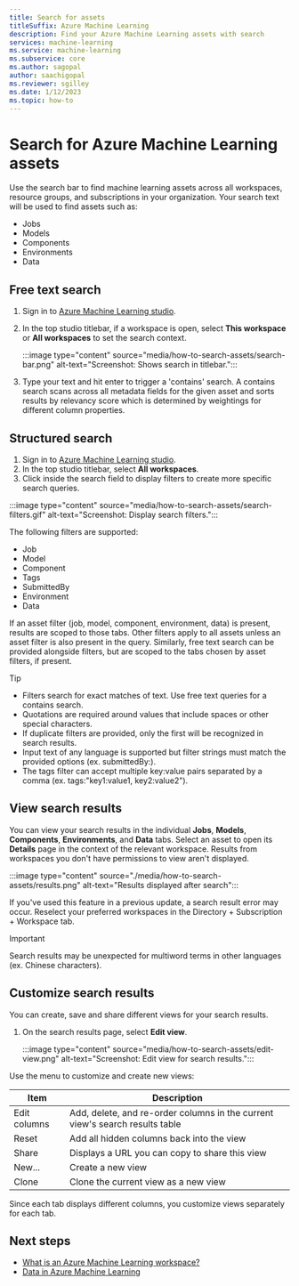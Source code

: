 ```yaml
---
title: Search for assets 
titleSuffix: Azure Machine Learning
description: Find your Azure Machine Learning assets with search
services: machine-learning
ms.service: machine-learning
ms.subservice: core
ms.author: sagopal
author: saachigopal
ms.reviewer: sgilley
ms.date: 1/12/2023
ms.topic: how-to
---
```


# Search for Azure Machine Learning assets

Use the search bar to find machine learning assets across all workspaces, resource groups, and subscriptions in your organization. Your search text will be used to find assets such as:

* Jobs
* Models
* Components
* Environments
* Data

## Free text search

1. Sign in to [Azure Machine Learning studio](https://ml.azure.com).  
1. In the top studio titlebar, if a workspace is open, select **This workspace** or **All workspaces** to set the search context.

    :::image type="content" source="media/how-to-search-assets/search-bar.png" alt-text="Screenshot: Shows search in titlebar.":::

1. Type your text and hit enter to trigger a 'contains' search.
A contains search scans across all metadata fields for the given asset and sorts results by relevancy score which is determined by weightings for different column properties.


## Structured search

1. Sign in to [Azure Machine Learning studio](https://ml.azure.com).  
1. In the top studio titlebar, select **All workspaces**.
1. Click inside the search field to display filters to create more specific search queries.

:::image type="content" source="media/how-to-search-assets/search-filters.gif" alt-text="Screenshot: Display search filters.":::

The following filters are supported:

* Job
* Model
* Component
* Tags
* SubmittedBy
* Environment
* Data

If an asset filter (job, model, component, environment, data) is present, results are scoped to those tabs. Other filters apply to all assets unless an asset filter is also present in the query. Similarly, free text search can be provided alongside filters, but are scoped to the tabs chosen by asset filters, if present.

> [!TIP]
> * Filters search for exact matches of text. Use free text queries for a contains search.
> * Quotations are required around values that include spaces or other special characters.  
> * If duplicate filters are provided, only the first will be recognized in search results.
> * Input text of any language is supported but filter strings must match the provided options (ex. submittedBy:).
> * The tags filter can accept multiple key:value pairs separated by a comma (ex. tags:"key1:value1, key2:value2").

## View search results

You can view your search results in the individual **Jobs**, **Models**, **Components**, **Environments**, and **Data** tabs. Select an asset to open its **Details** page in the context of the relevant workspace. Results from workspaces you don't have permissions to view aren't displayed.

:::image type="content" source="./media/how-to-search-assets/results.png" alt-text="Results displayed after search":::

If you've used this feature in a previous update, a search result error may occur. Reselect your preferred workspaces in the Directory + Subscription + Workspace tab.

> [!IMPORTANT]	
> Search results may be unexpected for multiword terms in other languages (ex. Chinese characters).

## Customize search results

You can create, save and share different views for your search results.  

1.  On the search results page, select **Edit view**.

    :::image type="content" source="media/how-to-search-assets/edit-view.png" alt-text="Screenshot: Edit view for search results.":::

Use the menu to customize and create new views:

|Item  |Description  |
|---------|---------|
|Edit columns     |   Add, delete, and re-order columns in the current view's search results table      |
|Reset     |   Add all hidden columns back into the view |
|Share     |  Displays a URL you can copy to share this view     |
|New...     |  Create a new view       |
|Clone     |   Clone the current view as a new view      |

Since each tab displays different columns, you customize views separately for each tab.

## Next steps

* [What is an Azure Machine Learning workspace?](concept-workspace.md)
* [Data in Azure Machine Learning](concept-data.md)
